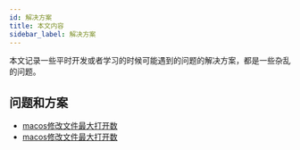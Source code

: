 ```yaml
---
id: 解决方案
title: 本文内容
sidebar_label: 解决方案
---
```


本文记录一些平时开发或者学习的时候可能遇到的问题的解决方案，都是一些杂乱的问题。



## 问题和方案

- [macos修改文件最大打开数](https://becomethesolution.com/blogs/mac/increase-open-file-descriptor-limits-fix-too-many-open-files-errors-mac-os-x-10-14)
- [macos修改文件最大打开数](http://www.dalong.me/system/macos/change_ulimit/)